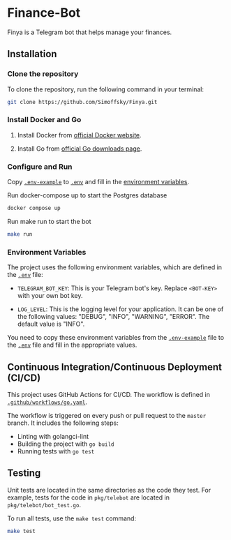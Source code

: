 # Finance-Bot

Finya is a Telegram bot that helps manage your finances.


## Installation

### Clone the repository

To clone the repository, run the following command in your terminal:

```sh
git clone https://github.com/Simoffsky/Finya.git
```

### Install Docker and Go

1. Install Docker from [official Docker website](https://www.docker.com/products/docker-desktop). 

2. Install Go from [official Go downloads page](https://golang.org/dl/).

### Configure and Run
Copy [`.env-example`](.env-example) to [`.env`](.env) and fill in the [environment variables](#environment-variables).

Run docker-compose up to start the Postgres database
```sh
docker compose up
```
Run make run to start the bot

```sh
make run
```

### Environment Variables

The project uses the following environment variables, which are defined in the [`.env`](.env) file:

- `TELEGRAM_BOT_KEY`: This is your Telegram bot's key. 
Replace `<BOT-KEY>` with your own bot key.

- `LOG_LEVEL`: This is the logging level for your application. 
It can be one of the following values: "DEBUG", "INFO", "WARNING", "ERROR". The default value is "INFO".

You need to copy these environment variables from the [`.env-example`](.env-example) file to the [`.env`](.env) file and fill in the appropriate values.


## Continuous Integration/Continuous Deployment (CI/CD)

This project uses GitHub Actions for CI/CD. The workflow is defined in [`.github/workflows/go.yaml`](.github/workflows/go.yaml). 

The workflow is triggered on every push or pull request to the `master` branch. It includes the following steps:

- Linting with golangci-lint
- Building the project with `go build`
- Running tests with `go test`

## Testing

Unit tests are located in the same directories as the code they test. For example, tests for the code in `pkg/telebot` are located in `pkg/telebot/bot_test.go`.

To run all tests, use the `make test` command:

```sh
make test